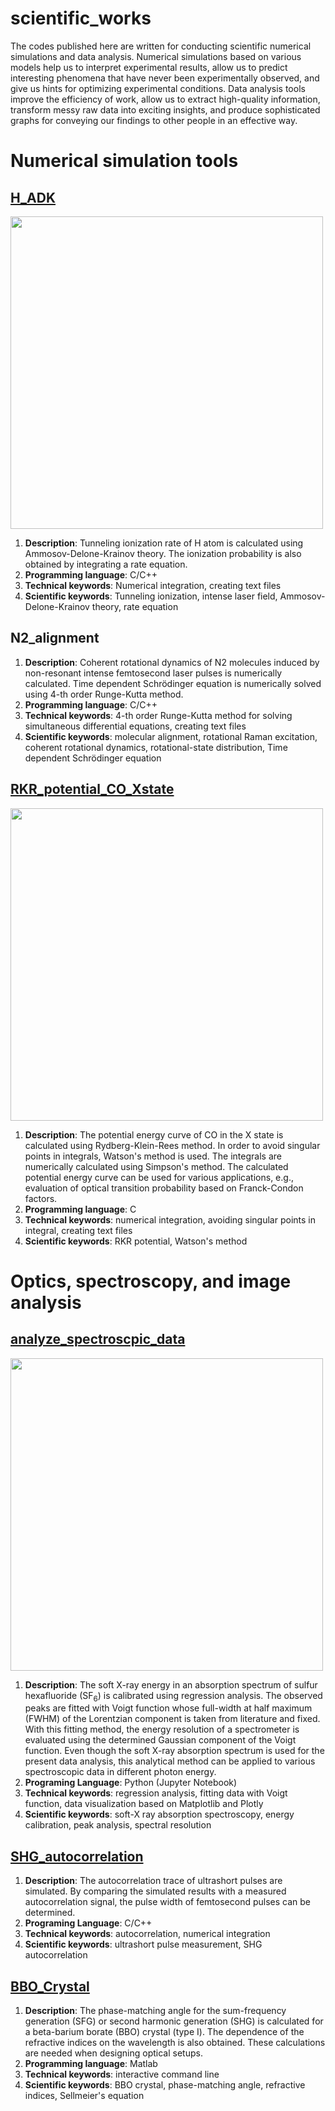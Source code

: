 # scientific_works
The codes published here are written for conducting scientific numerical simulations and data analysis. Numerical simulations based on various models help us to interpret experimental results, allow us to predict interesting phenomena that have never been experimentally observed, and give us hints for optimizing experimental conditions. Data analysis tools improve the efficiency of work, allow us to extract high-quality information, transform messy raw data into exciting insights, and produce sophisticated graphs for conveying our findings to other people in an effective way.

# Numerical simulation tools
## [H_ADK](https://github.com/ksonod/scientific_works/tree/master/H_ADK)
<img src="https://i.imgur.com/Kxu3jsE.png" width="500px">   

1. <strong>Description</strong>: Tunneling ionization rate of H atom is calculated using Ammosov-Delone-Krainov theory. The ionization probability is also obtained by integrating a rate equation.
2. <strong>Programming language</strong>: C/C++
3. <strong>Technical keywords</strong>: Numerical integration, creating text files
4. <strong>Scientific keywords</strong>: Tunneling ionization, intense laser field, Ammosov-Delone-Krainov theory, rate equation

## N2_alignment
1. <strong>Description</strong>: Coherent rotational dynamics of N2 molecules induced by non-resonant intense femtosecond laser pulses is numerically calculated. Time dependent Schrödinger equation is numerically solved using 4-th order Runge-Kutta method. 
2. <strong>Programming language</strong>: C/C++
3. <strong>Technical keywords</strong>: 4-th order Runge-Kutta method for solving simultaneous differential equations, creating text files
4. <strong>Scientific keywords</strong>: molecular alignment, rotational Raman excitation, coherent rotational dynamics, rotational-state distribution, Time dependent Schrödinger equation

## [RKR_potential_CO_Xstate](https://github.com/ksonod/scientific_works/tree/master/RKR_potential_CO_Xstate)
<img src="https://i.imgur.com/uYPP5vJ.png" width="500px">    

1. <strong>Description</strong>: The potential energy curve of CO in the X state is calculated using Rydberg-Klein-Rees method. In order to avoid singular points in integrals, Watson's method is used. The integrals are numerically calculated using Simpson's method. The calculated potential energy curve can be used for various applications, e.g., evaluation of optical transition probability based on Franck-Condon factors.  
2. <strong>Programming language</strong>: C
3. <strong>Technical keywords</strong>: numerical integration, avoiding singular points in integral, creating text files
4. <strong>Scientific keywords</strong>: RKR potential, Watson's method
  
# Optics, spectroscopy, and image analysis
## [analyze_spectroscpic_data](https://github.com/ksonod/scientific_works/tree/master/analyze_spectroscopic_data)
<img src="https://i.imgur.com/w3niDIb.png" width="500px">    

1. <strong>Description</strong>: The soft X-ray energy in an absorption spectrum of sulfur hexafluoride (SF<sub>6</sub>) is calibrated using regression analysis. The observed peaks are fitted with Voigt function whose full-width at half maximum (FWHM) of the Lorentzian component is taken from literature and fixed. With this fitting method, the energy resolution of a spectrometer is evaluated using the determined Gaussian component of the Voigt function. Even though the soft X-ray absorption spectrum is used for the present data analysis, this analytical method can be applied to various spectroscopic data in different photon energy.
2. <strong>Programing Language</strong>: Python (Jupyter Notebook)
3. <strong>Technical keywords</strong>: regression analysis, fitting data with Voigt function, data visualization based on Matplotlib and Plotly
4. <strong>Scientific keywords</strong>: soft-X ray absorption spectroscopy, energy calibration, peak analysis, spectral resolution


## [SHG_autocorrelation](https://github.com/ksonod/scientific_works/tree/master/SHG_autocorrelation)
1. <strong>Description</strong>: The autocorrelation trace of ultrashort pulses are simulated. By comparing the simulated results with a measured autocorrelation signal, the pulse width of femtosecond pulses can be determined. 
2. <strong>Programing Language</strong>: C/C++
3. <strong>Technical keywords</strong>: autocorrelation, numerical integration
4. <strong>Scientific keywords</strong>: ultrashort pulse measurement, SHG autocorrelation

## [BBO_Crystal](https://github.com/ksonod/scientific_works/tree/master/BBO_Crystal)
1. <strong>Description</strong>: The phase-matching angle for the sum-frequency generation (SFG) or second harmonic generation (SHG) is calculated for a beta-barium borate (BBO) crystal (type I). The dependence of the refractive indices on the wavelength is also obtained. These calculations are needed when designing optical setups.  
2. <strong>Programming language</strong>: Matlab
3. <strong>Technical keywords</strong>: interactive command line
4. <strong>Scientific keywords</strong>: BBO crystal, phase-matching angle, refractive indices, Sellmeier's equation
